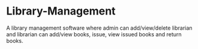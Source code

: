 # Library-Management
A library management software where admin can add/view/delete librarian and librarian can add/view books, issue, view issued books and return books.
